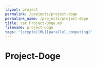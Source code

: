 ```yaml
---
layout: project
permalink: /projects/project-doge
permalink_name: /projects/project-doge
title: cat Project-Doge.md
filename: project-doge
tags: "[crypto][ML][parallel_computing]"
---
```

# Project-Doge
